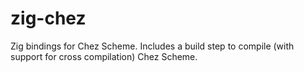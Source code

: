 # zig-chez

Zig bindings for Chez Scheme. Includes a build step to compile (with
support for cross compilation) Chez Scheme.
